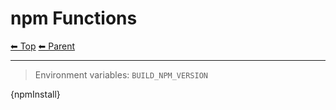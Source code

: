 # npm Functions

<!-- TEMPLATE header 2 -->
[⬅ Top](index.md) [⬅ Parent ](../index.md)
<hr />

> Environment variables: `BUILD_NPM_VERSION`


{npmInstall}
